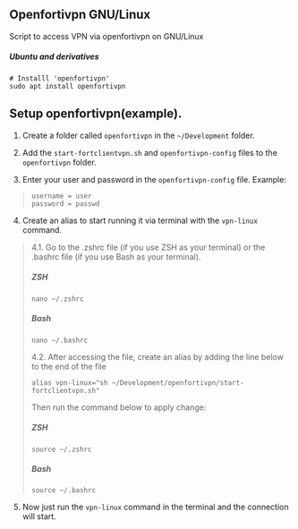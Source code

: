 ## Openfortivpn GNU/Linux
Script to access VPN via openfortivpn on GNU/Linux


##### Ubuntu and derivatives

```shell
# Installl 'openfortivpn'
sudo apt install openfortivpn
```

## Setup openfortivpn(example).

1. Create a folder called `openfortivpn` in the `~/Development` folder. 

2. Add the `start-fortclientvpn.sh` and `openfortivpn-config` files to the `openfortivpn` folder.

3. Enter your user and password in the `openfortivpn-config` file. Example:

> ```
> username = user
> password = passwd
> ```

4. Create an alias to start running it via terminal with the `vpn-linux` command.

> 4.1. Go to the .zshrc file (if you use ZSH as your terminal) or the .bashrc file (if you use Bash as your terminal).
> 
> ##### ZSH
> ```shell
> nano ~/.zshrc
> ```
> 
> ##### Bash
> ```shell
> nano ~/.bashrc
> ```
> 
> 4.2. After accessing the file, create an alias by adding the line below to the end of the file
> 
> ```shell
> alias vpn-linux="sh ~/Development/openfortivpn/start-fortclientvpn.sh"
> ```
> 
> Then run the command below to apply change:
> 
> ##### ZSH
> ```shell
> source ~/.zshrc
> ```
> 
> ##### Bash
> ```shell
> source ~/.bashrc
> ```

5. Now just run the `vpn-linux` command in the terminal and the connection will start.
